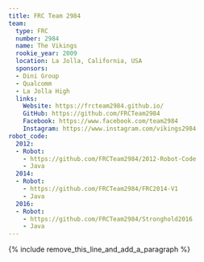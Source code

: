 ```yaml
---
title: FRC Team 2984
team:
  type: FRC
  number: 2984
  name: The Vikings
  rookie_year: 2009
  location: La Jolla, California, USA
  sponsors:
  - Dini Group
  - Qualcomm
  - La Jolla High
  links:
    Website: https://frcteam2984.github.io/
    GitHub: https://github.com/FRCTeam2984
    Facebook: https://www.facebook.com/team2984
    Instagram: https://www.instagram.com/vikings2984
robot_code:
  2012:
  - Robot:
    - https://github.com/FRCTeam2984/2012-Robot-Code
    - Java
  2014:
  - Robot:
    - https://github.com/FRCTeam2984/FRC2014-V1
    - Java
  2016:
  - Robot:
    - https://github.com/FRCTeam2984/Stronghold2016
    - Java
---
```


{% include remove_this_line_and_add_a_paragraph %}
